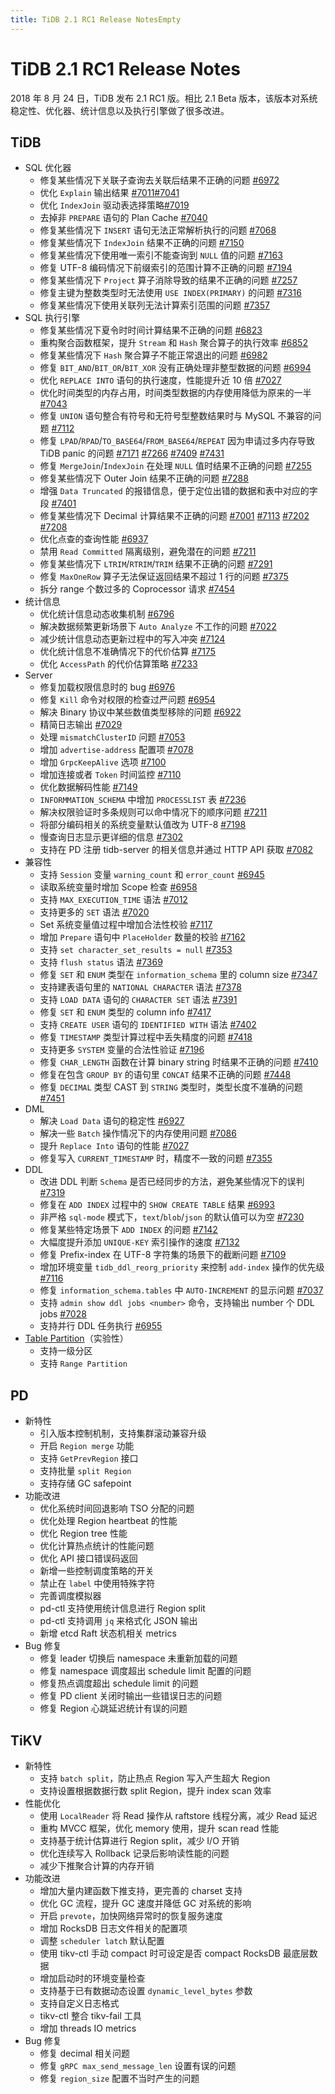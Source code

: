 ```yaml
---
title: TiDB 2.1 RC1 Release NotesEmpty
---
```


# TiDB 2.1 RC1 Release Notes

2018 年 8 月 24 日，TiDB 发布 2.1 RC1 版。相比 2.1 Beta 版本，该版本对系统稳定性、优化器、统计信息以及执行引擎做了很多改进。

## TiDB

- SQL 优化器
    - 修复某些情况下关联子查询去关联后结果不正确的问题 [#6972](https://github.com/pingcap/tidb/pull/6972)
    - 优化 `Explain` 输出结果 [#7011](https://github.com/pingcap/tidb/pull/7011)[#7041](https://github.com/pingcap/tidb/pull/7041)
    - 优化 `IndexJoin` 驱动表选择策略[#7019](https://github.com/pingcap/tidb/pull/7019)
    - 去掉非 `PREPARE` 语句的 Plan Cache [#7040](https://github.com/pingcap/tidb/pull/7040)
    - 修复某些情况下 `INSERT` 语句无法正常解析执行的问题 [#7068](https://github.com/pingcap/tidb/pull/7068)
    - 修复某些情况下 `IndexJoin` 结果不正确的问题 [#7150](https://github.com/pingcap/tidb/pull/7150)
    - 修复某些情况下使用唯一索引不能查询到 `NULL` 值的问题 [#7163](https://github.com/pingcap/tidb/pull/7163)
    - 修复 UTF-8 编码情况下前缀索引的范围计算不正确的问题 [#7194](https://github.com/pingcap/tidb/pull/7194)
    - 修复某些情况下 `Project` 算子消除导致的结果不正确的问题 [#7257](https://github.com/pingcap/tidb/pull/7257)
    - 修复主键为整数类型时无法使用 `USE INDEX(PRIMARY)` 的问题 [#7316](https://github.com/pingcap/tidb/pull/7316)
    - 修复某些情况下使用关联列无法计算索引范围的问题 [#7357](https://github.com/pingcap/tidb/pull/7357)
- SQL 执行引擎
    - 修复某些情况下夏令时时间计算结果不正确的问题 [#6823](https://github.com/pingcap/tidb/pull/6823)
    - 重构聚合函数框架，提升 `Stream` 和 `Hash` 聚合算子的执行效率 [#6852](https://github.com/pingcap/tidb/pull/6852)
    - 修复某些情况下 `Hash` 聚合算子不能正常退出的问题 [#6982](https://github.com/pingcap/tidb/pull/6982)
    - 修复 `BIT_AND`/`BIT_OR`/`BIT_XOR` 没有正确处理非整型数据的问题 [#6994](https://github.com/pingcap/tidb/pull/6994)
    - 优化 `REPLACE INTO` 语句的执行速度，性能提升近 10 倍 [#7027](https://github.com/pingcap/tidb/pull/7027)
    - 优化时间类型的内存占用，时间类型数据的内存使用降低为原来的一半 [#7043](https://github.com/pingcap/tidb/pull/7043)
    - 修复 `UNION` 语句整合有符号和无符号型整数结果时与 MySQL 不兼容的问题 [#7112](https://github.com/pingcap/tidb/pull/7112)
    - 修复 `LPAD`/`RPAD`/`TO_BASE64`/`FROM_BASE64`/`REPEAT` 因为申请过多内存导致 TiDB panic 的问题 [#7171](https://github.com/pingcap/tidb/pull/7171) [#7266](https://github.com/pingcap/tidb/pull/7266) [#7409](https://github.com/pingcap/tidb/pull/7409) [#7431](https://github.com/pingcap/tidb/pull/7431)
    - 修复 `MergeJoin`/`IndexJoin` 在处理 `NULL` 值时结果不正确的问题 [#7255](https://github.com/pingcap/tidb/pull/7255)
    - 修复某些情况下 Outer Join 结果不正确的问题 [#7288](https://github.com/pingcap/tidb/pull/7288)
    - 增强 `Data Truncated` 的报错信息，便于定位出错的数据和表中对应的字段 [#7401](https://github.com/pingcap/tidb/pull/7401)
    - 修复某些情况下 Decimal 计算结果不正确的问题 [#7001](https://github.com/pingcap/tidb/pull/7001) [#7113](https://github.com/pingcap/tidb/pull/7113) [#7202](https://github.com/pingcap/tidb/pull/7202) [#7208](https://github.com/pingcap/tidb/pull/7208)
    - 优化点查的查询性能 [#6937](https://github.com/pingcap/tidb/pull/6937)
    - 禁用 `Read Committed` 隔离级别，避免潜在的问题 [#7211](https://github.com/pingcap/tidb/pull/7211)
    - 修复某些情况下 `LTRIM`/`RTRIM`/`TRIM` 结果不正确的问题 [#7291](https://github.com/pingcap/tidb/pull/7291)
    - 修复 `MaxOneRow` 算子无法保证返回结果不超过 1 行的问题 [#7375](https://github.com/pingcap/tidb/pull/7375)
    - 拆分 range 个数过多的 Coprocessor 请求 [#7454](https://github.com/pingcap/tidb/pull/7454)
- 统计信息
    - 优化统计信息动态收集机制 [#6796](https://github.com/pingcap/tidb/pull/6796)
    - 解决数据频繁更新场景下 `Auto Analyze` 不工作的问题 [#7022](https://github.com/pingcap/tidb/pull/7022)
    - 减少统计信息动态更新过程中的写入冲突 [#7124](https://github.com/pingcap/tidb/pull/7124)
    - 优化统计信息不准确情况下的代价估算 [#7175](https://github.com/pingcap/tidb/pull/7175)
    - 优化 `AccessPath` 的代价估算策略 [#7233](https://github.com/pingcap/tidb/pull/7233)
- Server
    - 修复加载权限信息时的 bug [#6976](https://github.com/pingcap/tidb/pull/6976)
    - 修复 `Kill` 命令对权限的检查过严问题 [#6954](https://github.com/pingcap/tidb/pull/6954)
    - 解决 Binary 协议中某些数值类型移除的问题 [#6922](https://github.com/pingcap/tidb/pull/6922)
    - 精简日志输出 [#7029](https://github.com/pingcap/tidb/pull/7029)
    - 处理 `mismatchClusterID` 问题 [#7053](https://github.com/pingcap/tidb/pull/7053)
    - 增加 `advertise-address` 配置项 [#7078](https://github.com/pingcap/tidb/pull/7078)
    - 增加 `GrpcKeepAlive` 选项 [#7100](https://github.com/pingcap/tidb/pull/7100)
    - 增加连接或者 `Token` 时间监控 [#7110](https://github.com/pingcap/tidb/pull/7110)
    - 优化数据解码性能 [#7149](https://github.com/pingcap/tidb/pull/7149)
    - `INFORMMATION_SCHEMA` 中增加 `PROCESSLIST` 表 [#7236](https://github.com/pingcap/tidb/pull/7236)
    - 解决权限验证时多条规则可以命中情况下的顺序问题 [#7211](https://github.com/pingcap/tidb/pull/7211)
    - 将部分编码相关的系统变量默认值改为 UTF-8 [#7198](https://github.com/pingcap/tidb/pull/7198)
    - 慢查询日志显示更详细的信息 [#7302](https://github.com/pingcap/tidb/pull/7302)
    - 支持在 PD 注册 tidb-server 的相关信息并通过 HTTP API 获取 [#7082](https://github.com/pingcap/tidb/pull/7082)
- 兼容性
    - 支持 `Session` 变量 `warning_count` 和 `error_count` [#6945](https://github.com/pingcap/tidb/pull/6945)
    - 读取系统变量时增加 Scope 检查 [#6958](https://github.com/pingcap/tidb/pull/6958)
    - 支持 `MAX_EXECUTION_TIME` 语法 [#7012](https://github.com/pingcap/tidb/pull/7012)
    - 支持更多的 `SET` 语法 [#7020](https://github.com/pingcap/tidb/pull/7020)
    - Set 系统变量值过程中增加合法性校验 [#7117](https://github.com/pingcap/tidb/pull/7117)
    - 增加 `Prepare` 语句中 `PlaceHolder` 数量的校验 [#7162](https://github.com/pingcap/tidb/pull/7162)
    - 支持 `set character_set_results = null` [#7353](https://github.com/pingcap/tidb/pull/7353)
    - 支持 `flush status` 语法 [#7369](https://github.com/pingcap/tidb/pull/7369)
    - 修复 `SET` 和 `ENUM` 类型在 `information_schema` 里的 column size [#7347](https://github.com/pingcap/tidb/pull/7347)
    - 支持建表语句里的 `NATIONAL CHARACTER` 语法 [#7378](https://github.com/pingcap/tidb/pull/7378)
    - 支持 `LOAD DATA` 语句的 `CHARACTER SET` 语法 [#7391](https://github.com/pingcap/tidb/pull/7391)
    - 修复 `SET` 和 `ENUM` 类型的 column info [#7417](https://github.com/pingcap/tidb/pull/7417)
    - 支持 `CREATE USER` 语句的 `IDENTIFIED WITH` 语法 [#7402](https://github.com/pingcap/tidb/pull/7402)
    - 修复 `TIMESTAMP` 类型计算过程中丢失精度的问题 [#7418](https://github.com/pingcap/tidb/pull/7418)
    - 支持更多 `SYSTEM` 变量的合法性验证 [#7196](https://github.com/pingcap/tidb/pull/7196)
    - 修复 `CHAR_LENGTH` 函数在计算 binary string 时结果不正确的问题 [#7410](https://github.com/pingcap/tidb/pull/7410)
    - 修复在包含 `GROUP BY` 的语句里 `CONCAT` 结果不正确的问题 [#7448](https://github.com/pingcap/tidb/pull/7448)
    - 修复 `DECIMAL` 类型 CAST 到 `STRING` 类型时，类型长度不准确的问题 [#7451](https://github.com/pingcap/tidb/pull/7451)
- DML
    - 解决 `Load Data` 语句的稳定性 [#6927](https://github.com/pingcap/tidb/pull/6927)
    - 解决一些 `Batch` 操作情况下的内存使用问题 [#7086](https://github.com/pingcap/tidb/pull/7086)
    - 提升 `Replace Into` 语句的性能 [#7027](https://github.com/pingcap/tidb/pull/7027)
    - 修复写入 `CURRENT_TIMESTAMP` 时，精度不一致的问题 [#7355](https://github.com/pingcap/tidb/pull/7355)
- DDL
    - 改进 DDL 判断 `Schema` 是否已经同步的方法，避免某些情况下的误判 [#7319](https://github.com/pingcap/tidb/pull/7319)
    - 修复在 `ADD INDEX` 过程中的 `SHOW CREATE TABLE` 结果 [#6993](https://github.com/pingcap/tidb/pull/6993)
    - 非严格 `sql-mode` 模式下，`text`/`blob`/`json` 的默认值可以为空 [#7230](https://github.com/pingcap/tidb/pull/7230)
    - 修复某些特定场景下 `ADD INDEX` 的问题 [#7142](https://github.com/pingcap/tidb/pull/7142)
    - 大幅度提升添加 `UNIQUE-KEY` 索引操作的速度 [#7132](https://github.com/pingcap/tidb/pull/7132)
    - 修复 Prefix-index 在 UTF-8 字符集的场景下的截断问题 [#7109](https://github.com/pingcap/tidb/pull/7109)
    - 增加环境变量 `tidb_ddl_reorg_priority` 来控制 `add-index` 操作的优先级 [#7116](https://github.com/pingcap/tidb/pull/7116)
    - 修复 `information_schema.tables` 中 `AUTO-INCREMENT` 的显示问题 [#7037](https://github.com/pingcap/tidb/pull/7037)
    - 支持 `admin show ddl jobs <number>` 命令，支持输出 number 个 DDL jobs [#7028](https://github.com/pingcap/tidb/pull/7028)
    - 支持并行 DDL 任务执行 [#6955](https://github.com/pingcap/tidb/pull/6955)
- [Table Partition](https://github.com/pingcap/tidb/projects/6)（实验性）
    - 支持一级分区
    - 支持 `Range Partition`

## PD

- 新特性
    - 引入版本控制机制，支持集群滚动兼容升级
    - 开启 `Region merge` 功能
    - 支持 `GetPrevRegion` 接口
    - 支持批量 `split Region`
    - 支持存储 GC safepoint
- 功能改进
    - 优化系统时间回退影响 TSO 分配的问题
    - 优化处理 Region heartbeat 的性能
    - 优化 Region tree 性能
    - 优化计算热点统计的性能问题
    - 优化 API 接口错误码返回
    - 新增一些控制调度策略的开关
    - 禁止在 `label` 中使用特殊字符
    - 完善调度模拟器
    - pd-ctl 支持使用统计信息进行 Region split
    - pd-ctl 支持调用 `jq` 来格式化 JSON 输出
    - 新增 etcd Raft 状态机相关 metrics
- Bug 修复
    - 修复 leader 切换后 namespace 未重新加载的问题
    - 修复 namespace 调度超出 schedule limit 配置的问题
    - 修复热点调度超出 schedule limit 的问题
    - 修复 PD client 关闭时输出一些错误日志的问题
    - 修复 Region 心跳延迟统计有误的问题

## TiKV

- 新特性
    - 支持 `batch split`，防止热点 Region 写入产生超大 Region
    - 支持设置根据数据行数 split Region，提升 index scan 效率
- 性能优化
    - 使用 `LocalReader` 将 Read 操作从 raftstore 线程分离，减少 Read 延迟
    - 重构 MVCC 框架，优化 memory 使用，提升 scan read 性能
    - 支持基于统计估算进行 Region split，减少 I/O 开销
    - 优化连续写入 Rollback 记录后影响读性能的问题
    - 减少下推聚合计算的内存开销
- 功能改进
    - 增加大量内建函数下推支持，更完善的 charset 支持
    - 优化 GC 流程，提升 GC 速度并降低 GC 对系统的影响
    - 开启 `prevote`，加快网络异常时的恢复服务速度
    - 增加 RocksDB 日志文件相关的配置项
    - 调整 `scheduler latch` 默认配置
    - 使用 tikv-ctl 手动 compact 时可设定是否 compact RocksDB 最底层数据
    - 增加启动时的环境变量检查
    - 支持基于已有数据动态设置 `dynamic_level_bytes` 参数
    - 支持自定义日志格式
    - tikv-ctl 整合 tikv-fail 工具
    - 增加 threads IO metrics
- Bug 修复
    - 修复 decimal 相关问题
    - 修复 `gRPC max_send_message_len` 设置有误的问题
    - 修复 `region_size` 配置不当时产生的问题

